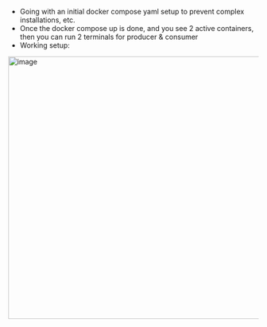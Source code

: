 - Going with an initial docker compose yaml setup to prevent complex installations, etc. 
- Once the docker compose up is done, and you see 2 active containers, then you can run 2 terminals for producer & consumer
- Working setup: 
<img width="1903" height="528" alt="image" src="https://github.com/user-attachments/assets/8aee6b4c-1420-4772-a87d-33757e8640ff" />

